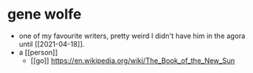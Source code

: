 # gene wolfe

- one of my favourite writers, pretty weird I didn't have him in the agora until [[2021-04-18]].
- a [[person]]
  - [[go]] https://en.wikipedia.org/wiki/The_Book_of_the_New_Sun

